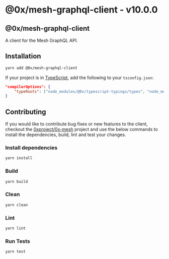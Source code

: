 # @0x/mesh-graphql-client - v10.0.0

## @0x/mesh-graphql-client

A client for the Mesh GraphQL API.

## Installation

```bash
yarn add @0x/mesh-graphql-client
```

If your project is in [TypeScript](https://www.typescriptlang.org/), add the following to your `tsconfig.json`:

```json
"compilerOptions": {
    "typeRoots": ["node_modules/@0x/typescript-typings/types", "node_modules/@types"],
}
```

## Contributing

If you would like to contribute bug fixes or new features to the client, checkout the [0xproject/0x-mesh](https://github.com/0xProject/0x-mesh) project and use the below commands to install the dependencies, build, lint and test your changes.

### Install dependencies

```bash
yarn install
```

### Build

```bash
yarn build
```

### Clean

```bash
yarn clean
```

### Lint

```bash
yarn lint
```

### Run Tests

```bash
yarn test
```
